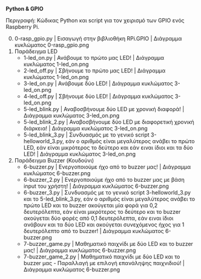 **Python & GPIO**

Περιγραφή:
Κώδικας Python και script για τον χειρισμό των GPIO ενός Raspberry Pi.

0. 0-rasp_gpio.py | Εισαγωγή στην βιβλιοθήκη RPi.GPIO | Διάγραμμα κυκλώματος 0-rasp_gpio.png
1. Παράδειγμα LED
	* 1-led_on.py | Ανάβουμε το πρώτο μας LED! | Διάγραμμα κυκλώματος 1-led_on.png
	* 2-led_off.py | Σβήνουμε το πρώτο μας LED! | Διάγραμμα κυκλώματος 1-led_on.png
	* 3-led_on.py | Ανάβουμε δύο LED! | Διάγραμμα κυκλώματος 3-led_on.png
	* 4-led_off.py | Σβήνουμε δύο LED! | Διάγραμμα κυκλώματος 3-led_on.png
	* 5-led_blink.py | Αναβοσβήνουμε δύο LED με χρονική διαφορά! | Διάγραμμα κυκλώματος 3-led_on.png
	* 5-led_blink_2.py | Αναβοσβήνουμε δύο LED με διαφορετική χρονική διάρκεια! | Διάγραμμα κυκλώματος 3-led_on.png
	* 5-led_blink_3.py | Συνδυασμός με το γενικό script 3-helloworld_3.py, εάν ο αριθμός είναι μεγαλύτερος ανάβει το πρώτο LED, εάν είναι μικρότερος το δεύτερο και εάν ειναι ίδιοι και τα δύο LED! | Διάγραμμα κυκλώματος 3-led_on.png
2. Παράδειγμα Buzzer (Κουδούνι)
	* 6-buzzer.py | Ενεργοποιούμε ήχο από το buzzer μας! | Διάγραμμα κυκλώματος 6-buzzer.png
	* 6-buzzer_2.py | Ενεργοποιούμε ήχο από το buzzer μας με βάση input του χρήστη! | Διάγραμμα κυκλώματος 6-buzzer.png
	* 6-buzzer_3.py | Συνδυασμός με το γενικό script 3-helloworld_3.py και το 5-led_blink_3.py, εάν ο αριθμός είναι μεγαλύτερος ανάβει το πρώτο LED και το buzzer ακούγεται μία φορά για 0,2 δευτερόλεπτα, εάν είναι μικρότερος το δεύτερο και το buzzer ακούγεται δύο φορές από 0,1 δευτερόλεπτα, εάν ειναι ίδιοι ανάβουν και τα δύο LED και ακούγεται συνεχόμενος ήχος για 1 δευτερόλεπτο από το buzzer! | Διάγραμμα κυκλώματος 6-buzzer.png
	* 7-buzzer_game.py | Μαθηματικό παιχνίδι με δύο LED και το buzzer μας! | Διάγραμμα κυκλώματος 6-buzzer.png
	* 7-buzzer_game_2.py | Μαθηματικό παιχνίδι με δύο LED και το buzzer μας - Παραλλαγή με επιλογή επανάληψης παιχνιδιού! | Διάγραμμα κυκλώματος 6-buzzer.png
